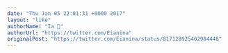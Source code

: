 ```yaml
---
date: "Thu Jan 05 22:01:31 +0000 2017"
layout: "like"
authorName: "Ia 💚"
authorUrl: "https://twitter.com/Eianina"
originalPost: "https://twitter.com/Eianina/status/817128925402984448"
---
```

